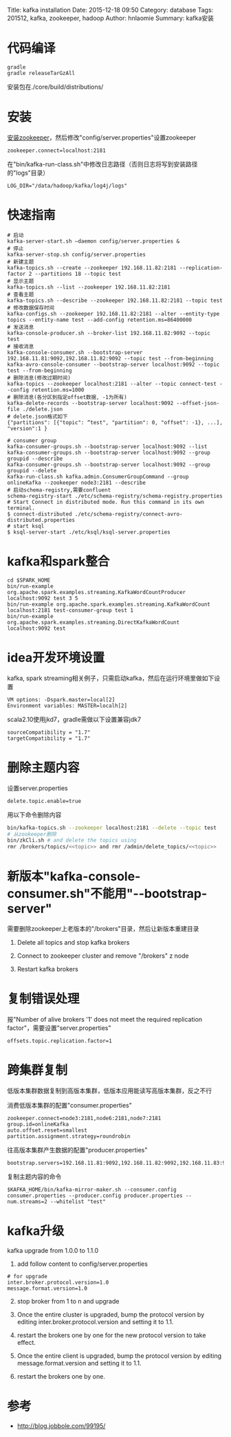 Title: kafka installation
Date: 2015-12-18 09:50
Category: database
Tags: 201512, kafka, zookeeper, hadoop 
Author: hnlaomie
Summary: kafka安装

代码编译
=================
```
gradle
gradle releaseTarGzAll
```
安装包在./core/build/distributions/

安装
=========================
[安装zookeeper](http://hnlaomie.github.io/posts/2015/07/zookeeper-installation/)，然后修改"config/server.properties"设置zookeeper
```
zookeeper.connect=localhost:2181
```

在"bin/kafka-run-class.sh"中修改日志路径（否则日志将写到安装路径的"logs"目录）
```
LOG_DIR="/data/hadoop/kafka/log4j/logs"
```

快速指南
=======================
```
# 启动
kafka-server-start.sh –daemon config/server.properties &
# 停止
kafka-server-stop.sh config/server.properties
# 新建主题
kafka-topics.sh --create --zookeeper 192.168.11.82:2181 --replication-factor 2 --partitions 18 --topic test
# 显示主题
kafka-topics.sh --list --zookeeper 192.168.11.82:2181
# 查看主题
kafka-topics.sh --describe --zookeeper 192.168.11.82:2181 --topic test 
# 修改数据保存时间
kafka-configs.sh --zookeeper 192.168.11.82:2181 --alter --entity-type topics --entity-name test --add-config retention.ms=86400000
# 发送消息
kafka-console-producer.sh --broker-list 192.168.11.82:9092 --topic test
# 接收消息
kafka-console-consumer.sh --bootstrap-server 192.168.11.81:9092,192.168.11.82:9092 --topic test --from-beginning
kafka-avro-console-consumer --bootstrap-server localhost:9092 --topic test --from-beginning
# 删除消息(修改过期时间)
kafka-topics --zookeeper localhost:2181 --alter --topic connect-test --config retention.ms=1000
# 删除消息(各分区到指定offset数据, -1为所有)
kafka-delete-records --bootstrap-server localhost:9092 --offset-json-file ./delete.json
# delete.json格式如下
{"partitions": [{"topic": “test", "partition": 0, "offset": -1}, ...], "version":1 }

# consumer group
kafka-consumer-groups.sh --bootstrap-server localhost:9092 --list
kafka-consumer-groups.sh --bootstrap-server localhost:9092 --group groupid --describe
kafka-consumer-groups.sh --bootstrap-server localhost:9092 --group groupid --delete
kafka-run-class.sh kafka.admin.ConsumerGroupCommand --group onlineKafka --zookeeper node3:2181 --describe
# 启动schema-registry,需要confluent
schema-registry-start ./etc/schema-registry/schema-registry.properties
# Start Connect in distributed mode. Run this command in its own terminal.
$ connect-distributed ./etc/schema-registry/connect-avro-distributed.properties
# start ksql
$ ksql-server-start ./etc/ksql/ksql-server.properties
```

kafka和spark整合
==============================
```
cd $SPARK_HOME
bin/run-example org.apache.spark.examples.streaming.KafkaWordCountProducer localhost:9092 test 3 5
bin/run-example org.apache.spark.examples.streaming.KafkaWordCount localhost:2181 test-consumer-group test 1
bin/run-example org.apache.spark.examples.streaming.DirectKafkaWordCount localhost:9092 test
```

idea开发环境设置
==============================
kafka, spark streaming相关例子，只需启动kafka，然后在运行环境里做如下设置
```
VM options: -Dspark.master=local[2]
Environment variables: MASTER=localh[2]
```
scala2.10使用jkd7，gradle需做以下设置兼容jdk7
```
sourceCompatibility = "1.7"
targetCompatibility = "1.7"
```

删除主题内容
=================================
设置server.properties
```
delete.topic.enable=true
```
用以下命令删除内容
```bash
bin/kafka-topics.sh --zookeeper localhost:2181 --delete --topic test
# 从zookeeper删除
bin/zkCli.sh # and delete the topics using 
rmr /brokers/topics/<<topic>> and rmr /admin/delete_topics/<<topic>>
```

新版本"kafka-console-consumer.sh"不能用"--bootstrap-server"
==========================================================
需要删除zookeeper上老版本的"/brokers"目录，然后让新版本重建目录

1. Delete all topics and stop kafka brokers

2. Connect to zookeeper cluster and remove "/brokers" z node

3. Restart kafka brokers

复制错误处理
======================
报"Number of alive brokers '1' does not meet the required replication factor"，需要设置"server.properties"
```
offsets.topic.replication.factor=1
```

跨集群复制
=======================
低版本集群数据复制到高版本集群，低版本应用能读写高版本集群，反之不行

消费低版本集群的配置"consumer.properties"
```
zookeeper.connect=node3:2181,node6:2181,node7:2181
group.id=onlineKafka
auto.offset.reset=smallest
partition.assignment.strategy=roundrobin
```
往高版本集群产生数据的配置"producer.properties"
```
bootstrap.servers=192.168.11.81:9092,192.168.11.82:9092,192.168.11.83:9092
```
复制主题内容的命令
```
$KAFKA_HOME/bin/kafka-mirror-maker.sh --consumer.config consumer.properties --producer.config producer.properties --num.streams=2 --whitelist "test"
```

kafka升级
========================
kafka upgrade from 1.0.0 to 1.1.0

1. add follow content to config/server.properties
```
# for upgrade
inter.broker.protocol.version=1.0
message.format.version=1.0
```

2. stop broker from 1 to n and upgrade

3. Once the entire cluster is upgraded, bump the protocol version by editing inter.broker.protocol.version and setting it to 1.1.

4. restart the brokers one by one for the new protocol version to take effect.

5. Once the entire client is upgraded, bump the protocol version by editing message.format.version and setting it to 1.1.

6. restart the brokers one by one.


参考
===============================
* <http://blog.jobbole.com/99195/>
